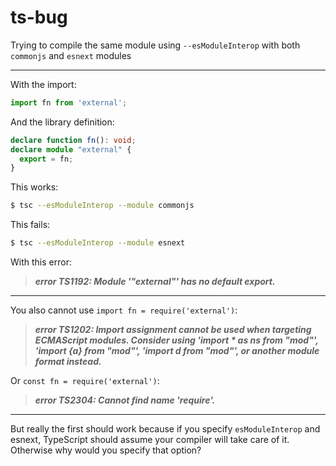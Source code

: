 # ts-bug

Trying to compile the same module using `--esModuleInterop` with both
`commonjs` and `esnext` modules

---

With the import:

```ts
import fn from 'external';
```

And the library definition:

```ts
declare function fn(): void;
declare module "external" {
  export = fn;
}
```

This works:

```sh
$ tsc --esModuleInterop --module commonjs
```

This fails:

```sh
$ tsc --esModuleInterop --module esnext
```

With this error:

> ***error TS1192: Module '"external"' has no default export.***

---

You also cannot use `import fn = require('external')`:

> ***error TS1202: Import assignment cannot be used when targeting ECMAScript
> modules. Consider using 'import * as ns from "mod"', 'import {a} from "mod"',
> 'import d from "mod"', or another module format instead.***

Or `const fn = require('external')`:

> ***error TS2304: Cannot find name 'require'.***

---

But really the first should work because if you specify `esModuleInterop` and
esnext, TypeScript should assume your compiler will take care of it. Otherwise
why would you specify that option?
